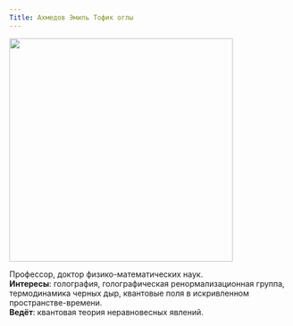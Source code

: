 ```yaml
---
Title: Ахмедов Эмиль Тофик оглы
---
```


<img src="images/ahmedov.et.jpg" width=400>

Профессор, доктор физико-математических наук.<br>
**Интересы**: голография, голографическая ренормализационная группа, термодинамика черных дыр, квантовые поля в искривленном пространстве-времени.<br>
**Ведёт**: квантовая теория неравновесных явлений.
